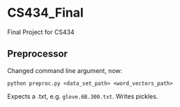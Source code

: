 # CS434_Final
Final Project for CS434
## Preprocessor
Changed command line argument, now:
```
python preproc.py <data_set_path> <word_vectors_path>
```
Expects a .txt, e.g. ```glove.6B.300.txt```.  Writes pickles.